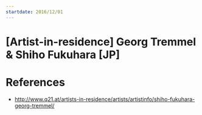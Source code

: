 ```yaml
---
startdate: 2016/12/01
---
```

# [Artist-in-residence] Georg Tremmel & Shiho Fukuhara [JP]

# References
* http://www.q21.at/artists-in-residence/artists/artistinfo/shiho-fukuhara-georg-tremmel/
